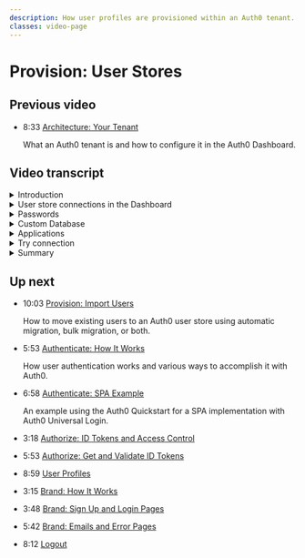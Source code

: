 ```yaml
---
description: How user profiles are provisioned within an Auth0 tenant.
classes: video-page
---
```

# Provision: User Stores

<div class="video-wrapper" data-video="tbd"></div>

## Previous video

<ul class="up-next">
  <li>
    <span class="video-time"><i class="icon icon-budicon-494"></i>8:33</span>
    <i class="video-icon icon icon-budicon-676"></i>
    <a href="/videos/get-started/01-architecture-your-tenant">Architecture: Your Tenant</a>
    <p>What an Auth0 tenant is and how to configure it in the Auth0 Dashboard.</p>
  </li>

</ul>

## Video transcript

<details>
  <summary>Introduction</summary>

  In this video, we will show you how user profiles are provisioned within an Auth0 tenant. Users can come from a multitude of places: directly through creating an account using self sign up, indirectly through using their favorite trusted social media platform, or collectively through a trusted enterprise directory.

  Auth0 makes it simple to quickly connect your tenant to multiple types of user stores. We group these users stores into three categories: database, social, and enterprise.

  * Database connections solve many traditional username and password based scenarios. By default, Auth0 offers identity storage out of the box that can be leveraged to manage the burden of storing user credentials safely and securely. Auth0 is also capable of providing proxies to existing legacy identity stores.

  * Social connections give users a simplified registration and login experience by using an existing authentication from a social network provider like Facebook, Twitter, or Google. Not only are popular social networks supported but close to 40 business, professional and industry-based connections are available. In fact, any OAuth2 conformant identity provider can be configured as a user store.

  * Finally, Enterprise connections allow business customers or partners to manage their own users within an Auth0 tenant. This is a very powerful feature that allows any set of businesses to collaborate in a secure way. 
</details>

<details>
  <summary>User store connections in the Dashboard</summary>

  Auth0 can be configured for any number and combination of connections to provide user identity for applications. Auth0 sits between the applications and their sources of users, which adds a level of abstraction so the application is isolated from any changes to and idiosyncrasies of each source's implementation.

  Now let’s dive a little deeper and discover how to establish each type of user store connection directly in the Auth0 Dashboard. This can be accomplished independently of any modifications or implementation within an application.

  First, let’s take a look at how to jump right in and authenticate users via username and password using infrastructure provided by Auth0. Out of the box, each Auth0 tenant is preconfigured with an authentication database connection. This connection provides the best performance for the authentication process since all data is stored in Auth0.

  The Auth0-hosted database is highly secure. Passwords are never stored or logged in plain text but are hashed with bcrypt. Varying levels of password security requirements can also be enforced.

  The default database can be found on the Auth0 Dashboard for your tenant. From the Dashboard, click the Connections link in the left-hand navigation menu which will expand a list of the available connection types. Click Database and a list of all database connections will be displayed.

  As you can see, a database connection named **Username-Password-Authentication** is already available. By clicking the name of the connection we are taken to the configuration section for this database.

  The database configuration is split into a series of tabs: Settings, Password Policy, Custom Database, Applications and Try Connection.

  By default, database connections authenticate users using their email and password. If you require the use of usernames, it can be enabled on the settings tab as well as setting minimum and maximum lengths for the username.

  There is also the ability to disable new user sign ups. This prevents new accounts from being created in the database by user-facing dialogs. Users can still be created using the Management API or directly in the Dashboard. 

  There is also a way to completely delete this database. Be careful though, as is mentioned this is a destructive operation that is not reversible.
</details>

<details>
  <summary>Passwords</summary>

  Finally, we see an option to import users to Auth0. I will cover how this is used in a future video on migrations.

  On the password policy tab are several settings that allow you to align this database with your company password policy. Even if you do not have a password policy currently, it is worth considering each of the options available on this tab.

  By default, Auth0 has configured the password strength to a quality of Good which at a minimum requires a length of 8 characters containing both upper and lower case letters, numbers and special characters. For convenience, a tester is available that allows you to test the user experience of these settings.

  The password history policy, when enabled, will prevent users from reusing passwords they have previously used. Up to 24 previous passwords can be saved in the history.

  Enabling the password dictionary prevents the use of 10,000 of the most common passwords. There is even an option to add custom values to this list that might not be obvious like company names or a list of conference rooms in your building.

  The personal data option ensures that no data contained in the user's profile is used in the password as well.
</details>

<details>
  <summary>Custom Database</summary>

  The custom database tab allows you to configure this database connection to connect to an external database that is not managed by Auth0. This is useful for organizations who have data retention policies that do not allow external storage of data. For information on configuring a custom database connection, see the documentation linked below.

  I will talk more about custom database connections in a future video.
</details>

<details>
  <summary>Applications</summary>

  The applications tab show us a list of applications that are currently using this database connection. Enabling or disabling an apps ability to use this connection is as simple a flipping a switch.
</details>

<details>
  <summary>Try connection</summary>

  Finally, the try connection tab will allow us to try out the database connection in a special test application configured just for this connection.

  Using this test application, we can verify all of our settings work as expected. Successfully authenticating will take us to a success page showing the user profile data that will be provided to applications using this database connection.

  Of course, from the database list, we can easily create a new database connection. You are free to create as many database connections as you need to support all of your applications and users.
</details>

<details>
  <summary>Summary</summary>

  In a future video, I will show you two powerful ways to add your existing users using either bulk imports or a more gradual migration using custom database connections.

  Next, let’s look at how to connect applications to social login providers. Auth0 offers simple integrations with dozens of popular social login providers. Additionally, you can add any OAuth2 Authorization Server you need.

  Social logins bring single sign-on semantics to end users. Using existing login information from a social network provider like Facebook, Twitter, or Google, the user can sign into an application instead of creating a new account specifically for that application. This simplifies registrations and logins for end users.

  Social login connections can be found on the Auth0 Dashboard. From the Dashboard, click the Connections link in the left-hand navigation menu which will expand a list of the available connection types. Click Social and a list of all available social connections will be displayed.
</details>

## Up next

<ul class="up-next">

  <li>
    <span class="video-time"><i class="icon icon-budicon-494"></i>10:03</span>
    <i class="video-icon icon icon-budicon-676"></i>
    <a href="/videos/get-started/03-provision-import-users">Provision: Import Users</a>
    <p>How to move existing users to an Auth0 user store using automatic migration, bulk migration, or both.</p>
  </li>

  <li>
    <span class="video-time"><i class="icon icon-budicon-494"></i>5:53</span>
    <i class="video-icon icon icon-budicon-676"></i>
    <a href="/videos/get-started/04_01-authenticate-how-it-works">Authenticate: How It Works</a>
    <p>How user authentication works and various ways to accomplish it with Auth0.</p>
  </li>

  <li>
    <span class="video-time"><i class="icon icon-budicon-494"></i>6:58</span>
    <i class="video-icon icon icon-budicon-676"></i>
    <a href="/videos/get-started/04_02-authenticate-spa-example">Authenticate: SPA Example</a>
    <p>An example using the Auth0 Quickstart for a SPA implementation with Auth0 Universal Login. </p>
  </li>

  <li>
    <span class="video-time"><i class="icon icon-budicon-494"></i>3:18</span>
    <i class="video-icon icon icon-budicon-676"></i>
    <a href="/videos/get-started/05_01-authorize-id-tokens-access-control">Authorize: ID Tokens and Access Control</a>
    <p> </p>
  </li>

  <li>
    <span class="video-time"><i class="icon icon-budicon-494"></i>5:53</span>
    <i class="video-icon icon icon-budicon-676"></i>
    <a href="/videos/get-started/05_02-authorize-get-validate-id-tokens">Authorize: Get and Validate ID Tokens</a>
    <p> </p>
  </li>

  <li>
    <span class="video-time"><i class="icon icon-budicon-494"></i>8:59</span>
    <i class="video-icon icon icon-budicon-676"></i>
    <a href="/videos/get-started/06-user-profiles">User Profiles</a>
    <p> </p>
  </li>

  <li>
    <span class="video-time"><i class="icon icon-budicon-494"></i>3:15</span>
    <i class="video-icon icon icon-budicon-676"></i>
    <a href="/videos/get-started/07_01-brand-how-it-works">Brand: How It Works</a>
    <p> </p>
  </li>

  <li>
    <span class="video-time"><i class="icon icon-budicon-494"></i>3:48</span>
    <i class="video-icon icon icon-budicon-676"></i>
    <a href="/videos/get-started/07_02-brand-signup-login-pages">Brand: Sign Up and Login Pages</a>
    <p> </p>
  </li>

  <li>
    <span class="video-time"><i class="icon icon-budicon-494"></i>5:42</span>
    <i class="video-icon icon icon-budicon-676"></i>
    <a href="/videos/get-started/08-brand-emails-error-pages">Brand: Emails and Error Pages</a>
    <p> </p>
  </li>

  <li>
    <span class="video-time"><i class="icon icon-budicon-494"></i>8:12</span>
    <i class="video-icon icon icon-budicon-676"></i>
    <a href="/videos/get-started/10-logout">Logout</a>
    <p> </p>
  </li>

</ul>
